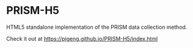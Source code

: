 # PRISM-H5
HTML5 standalone implementation of the PRISM data collection method.

Check it out at https://pjgeng.github.io/PRISM-H5/index.html
